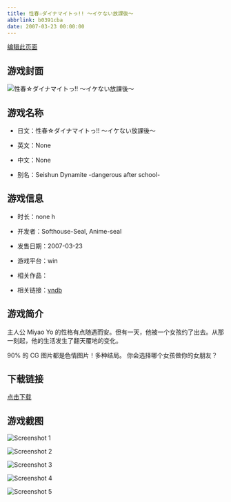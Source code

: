 ```yaml
---
title: 性春☆ダイナマイトっ!! ～イケない放課後～
abbrlink: b0391cba
date: 2007-03-23 00:00:00
---
```

[编辑此页面](https://github.com/ACG-3/ADV3-source/blob/main/source/_posts/%E6%80%A7%E6%98%A5%E2%98%86%E3%83%80%E3%82%A4%E3%83%8A%E3%83%9E%E3%82%A4%E3%83%88%E3%81%A3%21%21%20%EF%BD%9E%E3%82%A4%E3%82%B1%E3%81%AA%E3%81%84%E6%94%BE%E8%AA%B2%E5%BE%8C%EF%BD%9E.md)

## 游戏封面

![性春☆ダイナマイトっ!! ～イケない放課後～](https://pan.timero.xyz/d/onedrive/img_lib_001/%E6%80%A7%E6%98%A5%E2%98%86%E3%83%80%E3%82%A4%E3%83%8A%E3%83%9E%E3%82%A4%E3%83%88%E3%81%A3!!%20%EF%BD%9E%E3%82%A4%E3%82%B1%E3%81%AA%E3%81%84%E6%94%BE%E8%AA%B2%E5%BE%8C%EF%BD%9E_cover.avif)


## 游戏名称

- 日文：性春☆ダイナマイトっ!! ～イケない放課後～
- 英文：None
- 中文：None

- 别名：Seishun Dynamite -dangerous after school-


## 游戏信息

- 时长：none h
- 开发者：Softhouse-Seal, Anime-seal
- 发售日期：2007-03-23
- 游戏平台：win
- 相关作品：

- 相关链接：[vndb](https://vndb.org/v5112)


## 游戏简介

主人公 Miyao Yo 的性格有点随遇而安。但有一天，他被一个女孩约了出去。从那一刻起，他的生活发生了翻天覆地的变化。

90% 的 CG 图片都是色情图片！多种结局。
你会选择哪个女孩做你的女朋友？




## 下载链接

[点击下载](https://pan.timero.xyz/onedrive/adv_lib_001/%E6%80%A7%E6%98%A5%E2%98%86%E3%83%80%E3%82%A4%E3%83%8A%E3%83%9E%E3%82%A4%E3%83%88%E3%81%A3%21%21%20%EF%BD%9E%E3%82%A4%E3%82%B1%E3%81%AA%E3%81%84%E6%94%BE%E8%AA%B2%E5%BE%8C%EF%BD%9E)


## 游戏截图


![Screenshot 1](https://pan.timero.xyz/d/onedrive/img_lib_001/%E6%80%A7%E6%98%A5%E2%98%86%E3%83%80%E3%82%A4%E3%83%8A%E3%83%9E%E3%82%A4%E3%83%88%E3%81%A3!!%20%EF%BD%9E%E3%82%A4%E3%82%B1%E3%81%AA%E3%81%84%E6%94%BE%E8%AA%B2%E5%BE%8C%EF%BD%9E_Screenshot_1.avif)

![Screenshot 2](https://pan.timero.xyz/d/onedrive/img_lib_001/%E6%80%A7%E6%98%A5%E2%98%86%E3%83%80%E3%82%A4%E3%83%8A%E3%83%9E%E3%82%A4%E3%83%88%E3%81%A3!!%20%EF%BD%9E%E3%82%A4%E3%82%B1%E3%81%AA%E3%81%84%E6%94%BE%E8%AA%B2%E5%BE%8C%EF%BD%9E_Screenshot_2.avif)

![Screenshot 3](https://pan.timero.xyz/d/onedrive/img_lib_001/%E6%80%A7%E6%98%A5%E2%98%86%E3%83%80%E3%82%A4%E3%83%8A%E3%83%9E%E3%82%A4%E3%83%88%E3%81%A3!!%20%EF%BD%9E%E3%82%A4%E3%82%B1%E3%81%AA%E3%81%84%E6%94%BE%E8%AA%B2%E5%BE%8C%EF%BD%9E_Screenshot_3.avif)

![Screenshot 4](https://pan.timero.xyz/d/onedrive/img_lib_001/%E6%80%A7%E6%98%A5%E2%98%86%E3%83%80%E3%82%A4%E3%83%8A%E3%83%9E%E3%82%A4%E3%83%88%E3%81%A3!!%20%EF%BD%9E%E3%82%A4%E3%82%B1%E3%81%AA%E3%81%84%E6%94%BE%E8%AA%B2%E5%BE%8C%EF%BD%9E_Screenshot_4.avif)

![Screenshot 5](https://pan.timero.xyz/d/onedrive/img_lib_001/%E6%80%A7%E6%98%A5%E2%98%86%E3%83%80%E3%82%A4%E3%83%8A%E3%83%9E%E3%82%A4%E3%83%88%E3%81%A3!!%20%EF%BD%9E%E3%82%A4%E3%82%B1%E3%81%AA%E3%81%84%E6%94%BE%E8%AA%B2%E5%BE%8C%EF%BD%9E_Screenshot_5.avif)

